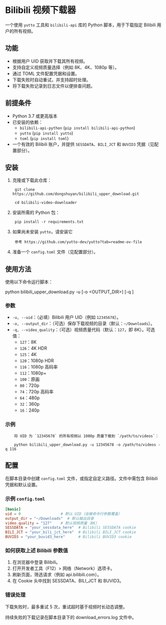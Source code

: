 # Bilibili 视频下载器

一个使用 `yutto` 工具和 `bilibili-api` 库的 Python 脚本，用于下载指定 Bilibili 用户的所有视频。

## 功能
- 根据用户 UID 获取并下载其所有视频。
- 支持自定义视频质量选择（例如 8K、4K、1080p 等）。
- 通过 TOML 文件配置凭据和设置。
- 下载失败时自动重试，并支持超时处理。
- 将下载失败记录到日志文件以便排查问题。

## 前提条件
- Python 3.7 或更高版本
- 已安装的依赖：
  - `bilibili-api-python` (`pip install bilibili-api-python`)
  - `yutto` (`pip install yutto`)
  - `toml` (`pip install toml`)
- 一个有效的 Bilibili 账户，并提供 `SESSDATA`、`BILI_JCT` 和 `BUVID3` 凭据（见配置部分）。

## 安装
1. 克隆或下载此仓库：

        git clone https://github.com/dongshuyan/bilibili_upper_download.git

        cd bilibili-video-downloader

2. 安装所需的 Python 包：

        pip install -r requirements.txt

3. 如果尚未安装 `yutto`，请安装它

        参考 https://github.com/yutto-dev/yutto?tab=readme-ov-file

4. 准备一个 `config.toml` 文件（见配置部分）。

## 使用方法
使用以下命令运行脚本：

python bilibili_upper_download.py -u <UID> [-o <OUTPUT_DIR>] [-q <QUALITY>]


### 参数
- `-u, --uid`：（必填）Bilibili 用户 UID（例如 `12345678`）。
- `-o, --output_dir`：（可选）保存下载视频的目录（默认：`~/Downloads`）。
- `-q, --video_quality`：（可选）视频质量代码（默认：`127`，即 8K）。可选值：
  - `127`：8K
  - `126`：4K HDR
  - `125`：4K
  - `120`：1080p HDR
  - `116`：1080p 高码率
  - `112`：1080p+
  - `100`：原画
  - `80`：720p
  - `74`：720p 高码率
  - `64`：480p
  - `32`：360p
  - `16`：240p

### 示例

        将 UID 为 `12345678` 的所有视频以 1080p 质量下载到 `/path/to/videos`：

        python bilibili_upper_download.py -u 12345678 -o /path/to/videos -q 116


## 配置
在脚本目录中创建 `config.toml` 文件，或指定自定义路径。文件中需包含 Bilibili 凭据和默认设置。

### 示例 `config.toml`
```toml
[basic]
uid = 0                  # 默认 UID（会被命令行参数覆盖）
output_dir = "~/Downloads"  # 默认输出目录
video_quality = "127"    # 默认视频质量（8K）
SESSDATA = "your_sessdata_here"  # Bilibili SESSDATA cookie
BILI_JCT = "your_bili_jct_here"  # Bilibili BILI_JCT cookie
BUVID3 = "your_buvid3_here"      # Bilibili BUVID3 cookie
```

### 如何获取上述 Bilibili 参数值
1. 在浏览器中登录 Bilibili。
2. 打开开发者工具（F12）> 网络（Network）选项卡。
3. 刷新页面，筛选请求（例如 api.bilibili.com）。
4. 在 Cookie 头中找到 SESSDATA、BILI_JCT 和 BUVID3。

### 错误处理
下载失败时，最多重试 5 次，重试超时基于视频时长动态调整。

持续失败的下载记录在脚本目录下的 download_errors.log 文件中。
